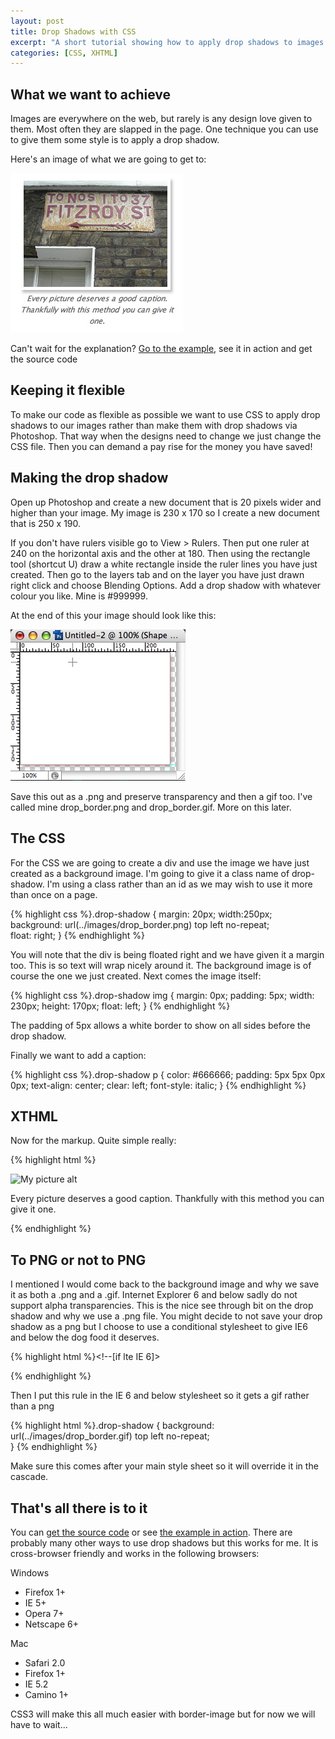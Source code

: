 ```yaml
--- 
layout: post
title: Drop Shadows with CSS
excerpt: "A short tutorial showing how to apply drop shadows to images on your site with CSS. "
categories: [CSS, XHTML]
---
```

## What we want to achieve

Images are everywhere on the web, but rarely is any design love given to them. Most often they are slapped in the page. One technique you can use to give them some style is to apply a drop shadow.

Here's an image of what we are going to get to:

![Drop Shadows with CSS][1] 

Can't wait for the explanation? [Go to the example][2], see it in action and get the source code

## Keeping it flexible

To make our code as flexible as possible we want to use CSS to apply drop shadows to our images rather than make them with drop shadows via Photoshop. That way when the designs need to change we just change the CSS file. Then you can demand a pay rise for the money you have saved!

## Making the drop shadow

Open up Photoshop and create a new document that is 20 pixels wider and higher than your image. My image is 230 x 170 so I create a new document that is 250 x 190. 

If you don't have rulers visible go to View > Rulers. Then put one ruler at 240 on the horizontal axis and the other at 180. Then using the rectangle tool (shortcut U) draw a white rectangle inside the ruler lines you have just created. Then go to the layers tab and on the layer you have just drawn right click and choose Blending Options. Add a drop shadow with whatever colour you like. Mine is #999999.

At the end of this your image should look like this: 

![Making the drop shadow in Photoshop][3] 

Save this out as a .png and preserve transparency and then a gif too. I've called mine drop\_border.png and drop\_border.gif. More on this later. 

## The CSS

For the CSS we are going to create a div and use the image we have just created as a background image. I'm going to give it a class name of drop-shadow. I'm using a class rather than an id as we may wish to use it more than once on a page. 

{% highlight css %}.drop-shadow
    {
    margin: 20px;
    width:250px; 
    background: url(../images/drop_border.png) top left no-repeat;    
    float: right;
}
{% endhighlight %}

You will note that the div is being floated right and we have given it a margin too. This is so text will wrap nicely around it. The background image is of course the one we just created. Next comes the image itself: 

{% highlight css %}.drop-shadow img
    {
    margin: 0px;
    padding: 5px;
    width: 230px;
    height: 170px;
    float: left;
}
{% endhighlight %}

The padding of 5px allows a white border to show on all sides before the drop shadow. 

Finally we want to add a caption: 
 
{% highlight css %}.drop-shadow p
    {
    color: #666666;
    padding: 5px 5px 0px 0px;
    text-align: center;
    clear: left;
    font-style: italic;
}
{% endhighlight %}

## XTHML

Now for the markup. Quite simple really:  

{% highlight html %}<div class="drop-shadow">
  <img src="images/fitzroy.jpg" alt="My picture alt" title="My picture title" />
  <p>Every picture deserves a good caption. Thankfully with this method you can give it one.</p>    
</div>
{% endhighlight %}

## To PNG or not to PNG

I mentioned I would come back to the background image and why we save it as both a .png and a .gif. Internet Explorer 6 and below sadly do not support alpha transparencies. This is the nice see through bit on the drop shadow and why we use a .png file. You might decide to not save your drop shadow as a png but I choose to use a conditional stylesheet to give IE6 and below the dog food it deserves.  

{% highlight html %}<!--[if lte IE 6]>
  <link rel="stylesheet" href="css/ie6_and_below.css" type="text/css" media="screen" />
<![endif]-->
{% endhighlight %}

Then I put this rule in the IE 6 and below stylesheet so it gets a gif rather than a png  

{% highlight html %}.drop-shadow
    {
    background: url(../images/drop_border.gif) top left no-repeat;    
}
{% endhighlight %}

Make sure this comes after your main style sheet so it will override it in the cascade.

## That's all there is to it

You can [get the source code][5] or see [the example in action][2]. There are probably many other ways to use drop shadows but this works for me. It is cross-browser friendly and works in the following browsers:

Windows

*   Firefox 1+
*   IE 5+
*   Opera 7+
*   Netscape 6+

Mac

*   Safari 2.0
*   Firefox 1+
*   IE 5.2
*   Camino 1+

CSS3 will make this all much easier with border-image but for now we will have to wait...

 [1]: /images/articles/drop_shadow_goal.jpg "Drop Shadows with CSS"
 [2]: http://www.shapeshed.com/examples/drop-shadows-css/
 [3]: /images/articles/drop_shadow.jpg "Making the drop shadow in Photoshop"
 [4]: images/fitzroy.jpg "My picture title"
 [5]: http://www.shapeshed.com/downloads/drop-shadows-css.zip
